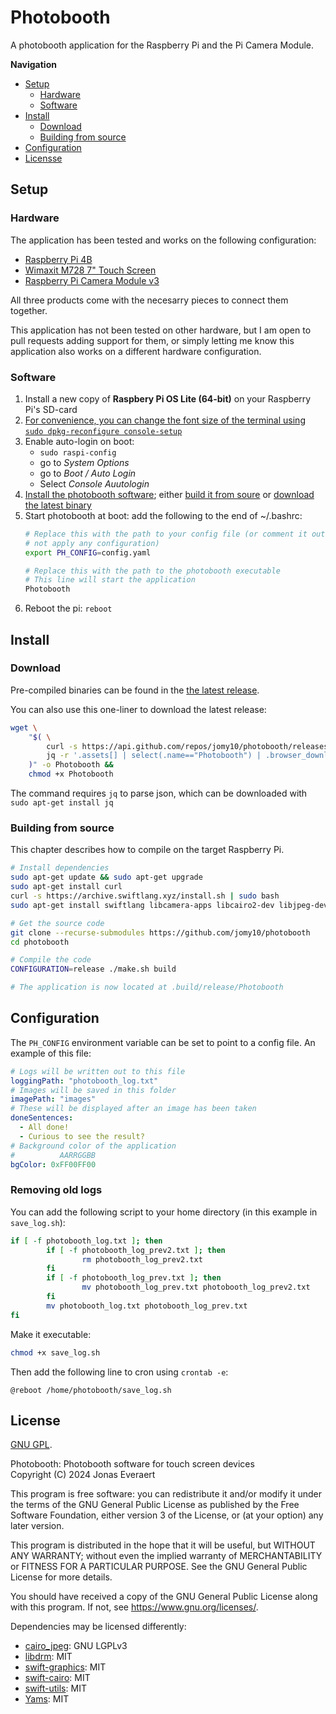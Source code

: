 # Photobooth

A photobooth application for the Raspberry Pi and the Pi Camera Module.

**Navigation**
- [Setup](#setup)
    - [Hardware](#hardware)
    - [Software](#software)
- [Install](#install)
    - [Download](#download)
    - [Building from source](#building-from-source)
- [Configuration](#configuration)
- [Licensse](#license)

## Setup

### Hardware

The application has been tested and works on the following configuration:
- [Raspberry Pi 4B](https://www.raspberrypi.com/products/raspberry-pi-4-model-b/)
- [Wimaxit M728 7" Touch Screen](https://wimaxit.com/products/wimaxit-raspberry-pi-7-touch-screen-display-monitor-1024x600-usb-powered-hdmi-screen-monitor-ips-178-with-rear-speakers-stand-for-raspberry-4-3-2-laptop-pc)
- [Raspberry Pi Camera Module v3](https://www.raspberrypi.com/products/camera-module-3/)

All three products come with the necesarry pieces to connect them together.

This application has not been tested on other hardware, but I am open to pull
requests adding support for them, or simply letting me know this application
also works on a different hardware configuration.

### Software

1. Install a new copy of **Raspbery Pi OS Lite (64-bit)** on your Raspberry Pi's SD-card
2. [For convenience, you can change the font size of the terminal using `sudo dpkg-reconfigure console-setup`](https://www.raspberrypi-spy.co.uk/2014/04/how-to-change-the-command-line-font-size/)
3. Enable auto-login on boot:
    - `sudo raspi-config`
    - go to *System Options*
    - go to *Boot / Auto Login*
    - Select *Console Auutologin*
4. [Install the photobooth software](#Install); either [build it from soure](#building-from-source) or [download the latest binary](#download)
5. Start photobooth at boot:
    add the following to the end of ~/.bashrc:
    ```sh
    # Replace this with the path to your config file (or comment it out to
    # not apply any configuration)
    export PH_CONFIG=config.yaml
    
    # Replace this with the path to the photobooth executable
    # This line will start the application
    Photobooth
    ```
6. Reboot the pi: `reboot`

## Install

### Download

Pre-compiled binaries can be found in the [the latest release](https://github.com/Jomy10/photobooth/releases/latest).

You can also use this one-liner to download the latest release:
```sh
wget \
    "$( \
        curl -s https://api.github.com/repos/jomy10/photobooth/releases/latest |
        jq -r '.assets[] | select(.name=="Photobooth") | .browser_download_url' \
    )" -o Photobooth &&
    chmod +x Photobooth
```

The command requires `jq` to parse json, which can be downloaded with `sudo apt-get install jq`

### Building from source

This chapter describes how to compile on the target Raspberry Pi.

```sh
# Install dependencies
sudo apt-get update && sudo apt-get upgrade
sudo apt-get install curl
curl -s https://archive.swiftlang.xyz/install.sh | sudo bash
sudo apt-get install swiftlang libcamera-apps libcairo2-dev libjpeg-dev

# Get the source code
git clone --recurse-submodules https://github.com/jomy10/photobooth
cd photobooth

# Compile the code
CONFIGURATION=release ./make.sh build

# The application is now located at .build/release/Photobooth
```

## Configuration

The `PH_CONFIG` environment variable can be set to point to a config file. An
example of this file:

```yaml
# Logs will be written out to this file
loggingPath: "photobooth_log.txt"
# Images will be saved in this folder
imagePath: "images"
# These will be displayed after an image has been taken
doneSentences:
  - All done!
  - Curious to see the result?
# Background color of the application
#          AARRGGBB
bgColor: 0xFF00FF00
```

### Removing old logs

You can add the following script to your home directory (in this example in `save_log.sh`):
```sh
if [ -f photobooth_log.txt ]; then
        if [ -f photobooth_log_prev2.txt ]; then
                rm photobooth_log_prev2.txt
        fi
        if [ -f photobooth_log_prev.txt ]; then
                mv photobooth_log_prev.txt photobooth_log_prev2.txt
        fi
        mv photobooth_log.txt photobooth_log_prev.txt
fi
```

Make it executable:
```sh
chmod +x save_log.sh
```

Then add the following line to cron using `crontab -e`:
```cron
@reboot /home/photobooth/save_log.sh
```

## License

[GNU GPL](LICENSE).

Photobooth: Photobooth software for touch screen devices<br/>
Copyright (C) 2024 Jonas Everaert

This program is free software: you can redistribute it and/or modify
it under the terms of the GNU General Public License as published by
the Free Software Foundation, either version 3 of the License, or
(at your option) any later version.

This program is distributed in the hope that it will be useful,
but WITHOUT ANY WARRANTY; without even the implied warranty of
MERCHANTABILITY or FITNESS FOR A PARTICULAR PURPOSE.  See the
GNU General Public License for more details.

You should have received a copy of the GNU General Public License
along with this program.  If not, see <https://www.gnu.org/licenses/>.

Dependencies may be licensed differently:
- [cairo_jpeg](Sources/Graphisc/CairoJPEG): GNU LGPLv3
- [libdrm](deps/libdrm): MIT
- [swift-graphics](https://github.com/jomy10/swift-graphics): MIT
- [swift-cairo](https://github.com/jomy10/swift-cairo): MIT
- [swift-utils](https://github.com/fwcd/swift-utils): MIT
- [Yams](https://github.com/jpsim/Yams): MIT

